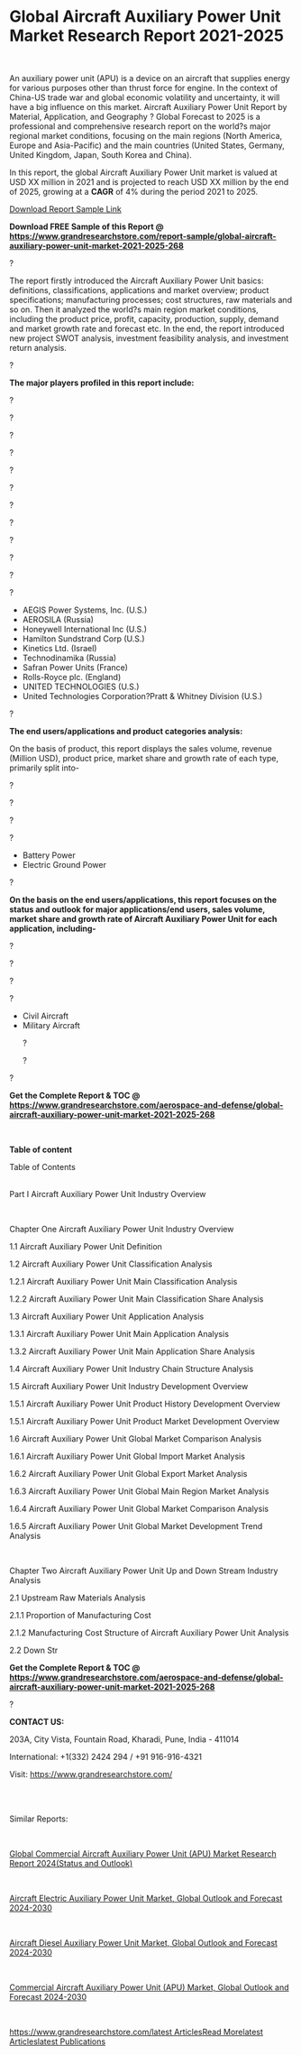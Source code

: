 <h1>Global Aircraft Auxiliary Power Unit Market Research Report 2021-2025</h1><br/><p>An auxiliary power unit (APU) is a device on an aircraft that supplies energy for various purposes other than thrust force for engine. In the context of China-US trade war and global economic volatility and uncertainty, it will have a big influence on this market. Aircraft Auxiliary Power Unit Report by Material, Application, and Geography ? Global Forecast to 2025 is a professional and comprehensive research report on the world?s major regional market conditions, focusing on the main regions (North America, Europe and Asia-Pacific) and the main countries (United States, Germany, United Kingdom, Japan, South Korea and China).</p>
 
 
 
 <p>In this report, the global Aircraft Auxiliary Power Unit market is valued at USD XX million in 2021 and is projected to reach USD XX million by the end of 2025, growing at a <strong>CAGR</strong> of 4% during the period 2021 to 2025.</p>
 
 
 
 <p><a href="https://www.grandresearchstore.com/mr-admin/report-sample/global-aircraft-auxiliary-power-unit-market-2021-2025-268">Download Report Sample Link</a></p>
 
 
 
 <div><b>Download FREE Sample of this Report @ <a href="https://www.grandresearchstore.com/report-sample/global-aircraft-auxiliary-power-unit-market-2021-2025-268">https://www.grandresearchstore.com/report-sample/global-aircraft-auxiliary-power-unit-market-2021-2025-268</a></b></div>
 
 
 
 <p>? </p>
 
 
 
 <p>The report firstly introduced the Aircraft Auxiliary Power Unit basics: definitions, classifications, applications and market overview; product specifications; manufacturing processes; cost structures, raw materials and so on. Then it analyzed the world?s main region market conditions, including the product price, profit, capacity, production, supply, demand and market growth rate and forecast etc. In the end, the report introduced new project SWOT analysis, investment feasibility analysis, and investment return analysis.</p>
 
 
 
 <p>? </p>
 
 
 
 <p><strong>The <strong>major players</strong> profiled in this report include:</strong></p>
 
 
 
 <p>? </p>
 
 
 
 <p>? </p>
 
 
 
 <p>? </p>
 
 
 
 <p>? </p>
 
 
 
 <p>? </p>
 
 
 
 <p>? </p>
 
 
 
 <p>? </p>
 
 
 
 <p>? </p>
 
 
 
 <p>? </p>
 
 
 
 <p>? </p>
 
 
 
 <p>? </p>
 
 
 
 <p>? </p>
 
 
 
 <ul>
 
 <li>AEGIS Power Systems, Inc. (U.S.)</li>
 
 <li>AEROSILA (Russia)</li>
 
 <li>Honeywell International Inc (U.S.)</li>
 
 <li>Hamilton Sundstrand Corp (U.S.)</li>
 
 <li>Kinetics Ltd. (Israel)</li>
 
 <li>Technodinamika (Russia)</li>
 
 <li>Safran Power Units (France)</li>
 
 <li>Rolls-Royce plc. (England)</li>
 
 <li>UNITED TECHNOLOGIES (U.S.)</li>
 
 <li>United Technologies Corporation?Pratt & Whitney Division (U.S.)</li>
 
 </ul>
 
 
 
 <p>? </p>
 
 
 
 <p><strong>The end users/applications and product categories analysis:</strong></p>
 
 
 
 <p>On the basis of product, this report displays the sales volume, revenue (Million USD), product price, market share and growth rate of each type, primarily split into-</p>
 
 
 
 <p>? </p>
 
 
 
 <p>? </p>
 
 
 
 <p>? </p>
 
 
 
 <p>? </p>
 
 
 
 <ul>
 
 <li>Battery Power</li>
 
 <li>Electric Ground Power</li>
 
 </ul>
 
 
 
 <p>? </p>
 
 
 
 <p><strong>On the basis on the end users/applications, this report focuses on the status and outlook for major applications/end users, sales volume, market share and growth rate of Aircraft Auxiliary Power Unit for each application, including-</strong></p>
 
 
 
 <p>? </p>
 
 
 
 <p>? </p>
 
 
 
 <p>? </p>
 
 
 
 <p>? </p>
 
 
 
 <ul>
 
 <li>Civil Aircraft</li>
 
 <li>Military Aircraft
 
 <p>? </p>
 
 
 
 <p>? </p>
 
 </li>
 
 </ul>
 
 
 
 <p>? </p>
 
 
 
 <div><b>Get the Complete Report & TOC @ <a href="https://www.grandresearchstore.com/aerospace-and-defense/global-aircraft-auxiliary-power-unit-market-2021-2025-268">https://www.grandresearchstore.com/aerospace-and-defense/global-aircraft-auxiliary-power-unit-market-2021-2025-268</a></b></div>
 
 
 
 <p><br />
 
 <b>Table of content</b></p>
 
 
 
 <p>Table of Contents<br />
 
 <br />
 
 Part I Aircraft Auxiliary Power Unit Industry Overview<br />
 
 <br />
 
 Chapter One Aircraft Auxiliary Power Unit Industry Overview<br />
 
 1.1 Aircraft Auxiliary Power Unit Definition<br />
 
 1.2 Aircraft Auxiliary Power Unit Classification Analysis<br />
 
 1.2.1 Aircraft Auxiliary Power Unit Main Classification Analysis<br />
 
 1.2.2 Aircraft Auxiliary Power Unit Main Classification Share Analysis<br />
 
 1.3 Aircraft Auxiliary Power Unit Application Analysis<br />
 
 1.3.1 Aircraft Auxiliary Power Unit Main Application Analysis<br />
 
 1.3.2 Aircraft Auxiliary Power Unit Main Application Share Analysis<br />
 
 1.4 Aircraft Auxiliary Power Unit Industry Chain Structure Analysis<br />
 
 1.5 Aircraft Auxiliary Power Unit Industry Development Overview<br />
 
 1.5.1 Aircraft Auxiliary Power Unit Product History Development Overview<br />
 
 1.5.1 Aircraft Auxiliary Power Unit Product Market Development Overview<br />
 
 1.6 Aircraft Auxiliary Power Unit Global Market Comparison Analysis<br />
 
 1.6.1 Aircraft Auxiliary Power Unit Global Import Market Analysis<br />
 
 1.6.2 Aircraft Auxiliary Power Unit Global Export Market Analysis<br />
 
 1.6.3 Aircraft Auxiliary Power Unit Global Main Region Market Analysis<br />
 
 1.6.4 Aircraft Auxiliary Power Unit Global Market Comparison Analysis<br />
 
 1.6.5 Aircraft Auxiliary Power Unit Global Market Development Trend Analysis<br />
 
 <br />
 
 Chapter Two Aircraft Auxiliary Power Unit Up and Down Stream Industry Analysis<br />
 
 2.1 Upstream Raw Materials Analysis<br />
 
 2.1.1 Proportion of Manufacturing Cost<br />
 
 2.1.2 Manufacturing Cost Structure of Aircraft Auxiliary Power Unit Analysis<br />
 
 2.2 Down Str</p>
 
 
 
 <div><b>Get the Complete Report & TOC @ <a href="https://www.grandresearchstore.com/aerospace-and-defense/global-aircraft-auxiliary-power-unit-market-2021-2025-268">https://www.grandresearchstore.com/aerospace-and-defense/global-aircraft-auxiliary-power-unit-market-2021-2025-268</a></b></div>
 
 
 
 <p>? </p>
 
 
 
 <p><b>CONTACT US:</b><br />
 
 203A, City Vista, Fountain Road, Kharadi, Pune, India - 411014<br />
 
 International: +1(332) 2424 294 / +91 916-916-4321<br />
 
 Visit: <a href="https://www.grandresearchstore.com/">https://www.grandresearchstore.com/</a><br />
 
 <br />
 
 <br />
 
 Similar Reports:<br />
 
 <br />
 
 <a href="https://www.grandresearchstore.com/automotive-and-transportation/global-commercial-aircraft-auxiliary-power-unit-2024-151">Global Commercial Aircraft Auxiliary Power Unit (APU) Market Research Report 2024(Status and Outlook)</a><br />
 
 <br />
 
 <a href="https://www.grandresearchstore.com/machines/global-aircraft-electric-auxiliary-power-unit-forecast-2024-2030-878">Aircraft Electric Auxiliary Power Unit Market, Global Outlook and Forecast 2024-2030</a><br />
 
 <br />
 
 <a href="https://www.grandresearchstore.com/machines/global-aircraft-diesel-auxiliary-power-unit-forecast-2024-2030-826">Aircraft Diesel Auxiliary Power Unit Market, Global Outlook and Forecast 2024-2030</a><br />
 
 <br />
 
 <a href="https://www.grandresearchstore.com/automotive-and-transportation/global-commercial-aircraft-auxiliary-power-unit-forecast-2024-2030-803">Commercial Aircraft Auxiliary Power Unit (APU) Market, Global Outlook and Forecast 2024-2030</a><br />
 
 <br />
 
 <a href="https://gyeongbokgung.com">https://www.grandresearchstore.com/</a><a href="https://hallyeomaritime.com">latest Articles</a><a href="https://jingwansa.com">Read More</a><a href="https://nguoiviet.jp/">latest Articles</a><a href="https://www.intelmarketresearch.com/">latest Publications</a></p>